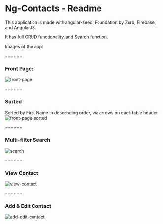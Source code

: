 # Ng-Contacts - Readme

This application is made with angular-seed, Foundation by Zurb, Firebase, and AngularJS.

It has full CRUD functionality, and Search function.

Images of the app:

======
### Front Page:
![front-page](http://i.imgur.com/JZpjaBw.jpg)

======
### Sorted
Sorted by First Name in descending order, via arrows on each table header
![front-page-sorted](http://i.imgur.com/U6ZxdVf.jpg)

======
### Multi-filter Search
![search](http://i.imgur.com/DmIfN8C.jpg)

======
### View Contact
![view-contact](http://i.imgur.com/zp2mCyk.png?1)

======
### Add & Edit Contact
![add-edit-contact](http://i.imgur.com/N7LfJhO.png?1)
